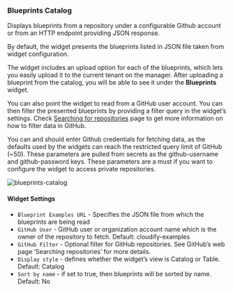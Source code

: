 ### Blueprints Catalog

Displays blueprints from a repository under a configurable Github account or from an HTTP endpoint providing JSON response.

By default, the widget presents the blueprints listed in JSON file taken from widget configuration. 
 
The widget includes an upload option for each of the blueprints, which lets you easily upload it to the current tenant on the manager. 
After uploading a blueprint from the catalog, you will be able to see it under the **Blueprints** widget.

You can also point the widget to read from a GitHub user account. 
You can then filter the presented blueprints by providing a filter query in the widget’s settings. Check [Searching for repositories](https://help.github.com/en/github/searching-for-information-on-github/searching-for-repositories) page to get more information on how to filter data in GitHub.

You can and should enter Github credentials for fetching data, as the defaults used by the widgets can reach the restricted query limit of GitHub (~50). 
These parameters are pulled from secrets as the github-username and github-password keys. 
These parameters are a must if you want to configure the widget to access private repositories.

![blueprints-catalog](https://docs.cloudify.co/staging/dev/images/ui/widgets/blueprints-catalog.png)

#### Widget Settings
* `Blueprint Examples URL` - Specifies the JSON file from which the blueprints are being read
* `GitHub User` - GitHub user or organization account name which is the owner of the repository to fetch. Default: cloudify-examples
* `GitHub Filter` - Optional filter for GitHub repositories. See GitHub’s web page ‘Searching repositories’ for more details. 
* `Display style` - defines whether the widget’s view is Catalog or Table. Default: Catalog
* `Sort by name` -  if set to true, then blueprints will be sorted by name. Default: No
